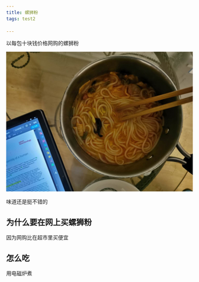 ```yaml
---
title: 螺狮粉
tags: test2

---
```


以每包十块钱价格网购的螺狮粉

![](/pic/luoshi.jpg)

<!--more-->

味道还是挺不错的

## 为什么要在网上买螺狮粉

因为网购比在超市里买便宜

## 怎么吃

用电磁炉煮